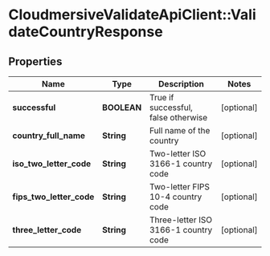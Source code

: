 # CloudmersiveValidateApiClient::ValidateCountryResponse

## Properties
Name | Type | Description | Notes
------------ | ------------- | ------------- | -------------
**successful** | **BOOLEAN** | True if successful, false otherwise | [optional] 
**country_full_name** | **String** | Full name of the country | [optional] 
**iso_two_letter_code** | **String** | Two-letter ISO 3166-1 country code | [optional] 
**fips_two_letter_code** | **String** | Two-letter FIPS 10-4 country code | [optional] 
**three_letter_code** | **String** | Three-letter ISO 3166-1 country code | [optional] 


